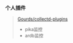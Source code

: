 ### 个人插件
> [Gourds/collectd-plugins](https://github.com/Gourds/collectd-plugins) 
> - pika监控
> - ardb监控



